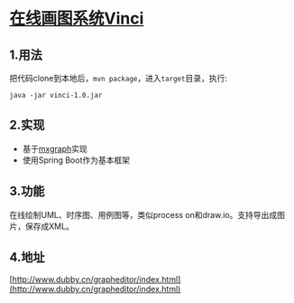 # [在线画图系统Vinci](http://www.dubby.cn/grapheditor/index.html)

## 1.用法

把代码clone到本地后，`mvn package`，进入`target`目录，执行:

```
java -jar vinci-1.0.jar
```

## 2.实现

+ 基于[mxgraph](https://github.com/jgraph/mxgraph)实现
+ 使用Spring Boot作为基本框架

## 3.功能

在线绘制UML、时序图、用例图等，类似process on和draw.io。支持导出成图片，保存成XML。

## 4.地址

[http://www.dubby.cn/grapheditor/index.html](http://www.dubby.cn/grapheditor/index.html)